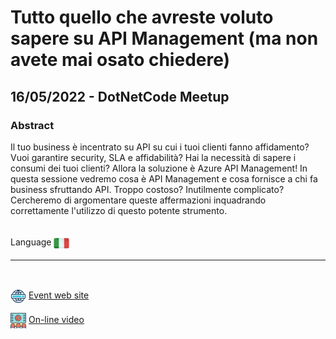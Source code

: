 # Tutto quello che avreste voluto sapere su API Management (ma non avete mai osato chiedere)
## 16/05/2022 - DotNetCode Meetup
### Abstract
Il tuo business è incentrato su API su cui i tuoi clienti fanno affidamento? Vuoi garantire security, SLA e affidabilità? Hai la necessità di sapere i consumi dei tuoi clienti? Allora la soluzione è Azure API Management! In questa sessione vedremo cosa è API Management e cosa fornisce a chi fa business sfruttando API. Troppo costoso? Inutilmente complicato? Cercheremo di argomentare queste affermazioni inquadrando correttamente l'utilizzo di questo potente strumento.

<br/>
Language <img width="25" src="https://raw.githubusercontent.com/massimobonanni/massimobonanni/master/images/flagitaly.svg" style="vertical-align:middle">

<br/>

---

<br/>
<p>
<img width="25" src="https://raw.githubusercontent.com/massimobonanni/massimobonanni/master/images/eventwebsite.svg" style="vertical-align:middle"> 
<a href="https://www.meetup.com/it-IT/DotNetCode/events/285809785/">Event web site</a>
</p>

<p>
<img width="25" src="https://raw.githubusercontent.com/massimobonanni/massimobonanni/master/images/video.svg" style="vertical-align:middle"> 
<a href="https://www.youtube.com/watch?v=sxV3d8HzcjA" target="_blank">On-line video</a>
</p> 



